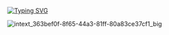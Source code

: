 <a href="https://git.io/typing-svg"><img src="https://readme-typing-svg.herokuapp.com?font=Fira+Code&pause=1000&color=3F94F7&background=000000&width=435&lines=ysu_python_course_tracking\\\" alt="Typing SVG" /></a>

![intext_363bef0f-8f65-44a3-81ff-80a83ce37cf1_big](https://user-images.githubusercontent.com/86608170/218256533-470f434f-23ee-45a7-9d47-a23d023865df.jpeg)
